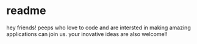 # readme

hey friends!
peeps who love to code and are intersted in making amazing applications can join us.
your inovative ideas are also welcome!!
